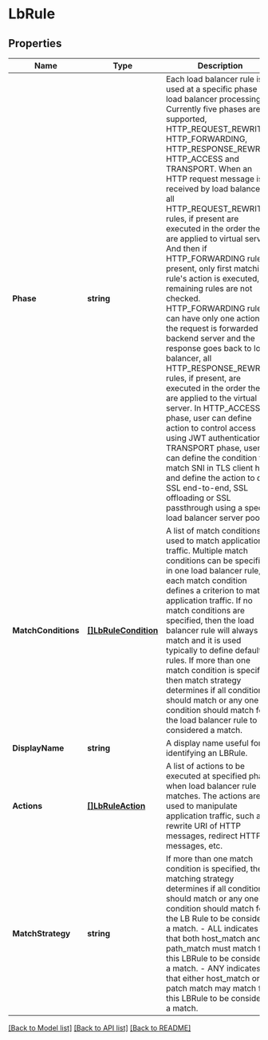 # LbRule

## Properties
Name | Type | Description | Notes
------------ | ------------- | ------------- | -------------
**Phase** | **string** | Each load balancer rule is used at a specific phase of load balancer processing. Currently five phases are supported, HTTP_REQUEST_REWRITE, HTTP_FORWARDING, HTTP_RESPONSE_REWRITE, HTTP_ACCESS and TRANSPORT. When an HTTP request message is received by load balancer, all HTTP_REQUEST_REWRITE rules, if present are executed in the order they are applied to virtual server. And then if HTTP_FORWARDING rules present, only first matching rule&#x27;s action is executed, remaining rules are not checked. HTTP_FORWARDING rules can have only one action. If the request is forwarded to a backend server and the response goes back to load balancer, all HTTP_RESPONSE_REWRITE rules, if present, are executed in the order they are applied to the virtual server. In HTTP_ACCESS phase, user can define action to control access using JWT authentication. In TRANSPORT phase, user can define the condition to match SNI in TLS client hello and define the action to do SSL end-to-end, SSL offloading or SSL passthrough using a specific load balancer server pool.  | [optional] [default to PHASE.HTTP_FORWARDING]
**MatchConditions** | [**[]LbRuleCondition**](LBRuleCondition.md) | A list of match conditions used to match application traffic. Multiple match conditions can be specified in one load balancer rule, each match condition defines a criterion to match application traffic. If no match conditions are specified, then the load balancer rule will always match and it is used typically to define default rules. If more than one match condition is specified, then match strategy determines if all conditions should match or any one condition should match for the load balancer rule to considered a match.  | [optional] [default to null]
**DisplayName** | **string** | A display name useful for identifying an LBRule.  | [optional] [default to null]
**Actions** | [**[]LbRuleAction**](LBRuleAction.md) | A list of actions to be executed at specified phase when load balancer rule matches. The actions are used to manipulate application traffic, such as rewrite URI of HTTP messages, redirect HTTP messages, etc.  | [default to null]
**MatchStrategy** | **string** | If more than one match condition is specified, then matching strategy determines if all conditions should match or any one condition should match for the LB Rule to be considered a match. - ALL indicates that both host_match and path_match must match for this LBRule to be considered a match. - ANY indicates that either host_match or patch match may match for this LBRule to be considered a match.  | [optional] [default to MATCH_STRATEGY.ANY]

[[Back to Model list]](../README.md#documentation-for-models) [[Back to API list]](../README.md#documentation-for-api-endpoints) [[Back to README]](../README.md)

